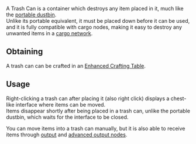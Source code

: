 A Trash Can is a container which destroys any item placed in it, much like the [portable dustbin](https://github.com/TheBusyBiscuit/Slimefun4/wiki/Portable-Dustbin).<br>Unlike its portable equivalent, it must be placed down before it can be used, and it is fully compatible with cargo nodes, making it easy to destroy any unwanted items in a [cargo network](https://github.com/TheBusyBiscuit/Slimefun4/wiki/Cargo-Management).

## Obtaining
A trash can can be crafted in an [Enhanced Crafting Table](https://github.com/TheBusyBiscuit/Slimefun4/wiki/Enhanced-Crafting-Table).

## Usage
Right-clicking a trash can after placing it (also right click) displays a chest-like interface where items can be moved.<br>
Items disappear shortly after being placed in a trash can, unlike the portable dustbin, which waits for the interface to be closed.

You can move items into a trash can manually, but it is also able to receive items through [output](https://github.com/TheBusyBiscuit/Slimefun4/wiki/Output-Node) and [advanced output nodes](https://github.com/TheBusyBiscuit/Slimefun4/wiki/Advanced-Output-Node).
